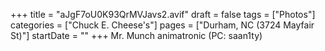 +++
title = "aJgF7oU0K93QrMVJavs2.avif"
draft = false
tags = ["Photos"]
categories = ["Chuck E. Cheese's"]
pages = ["Durham, NC (3724 Mayfair St)"]
startDate = ""
+++
Mr. Munch animatronic (PC: saan1ty)
